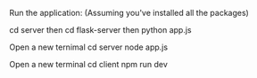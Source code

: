 Run the application:
(Assuming you've installed all the packages)

cd server then cd flask-server then python app.js

Open a new ternimal
cd server
node app.js

Open a new terminal
cd client
npm run dev
